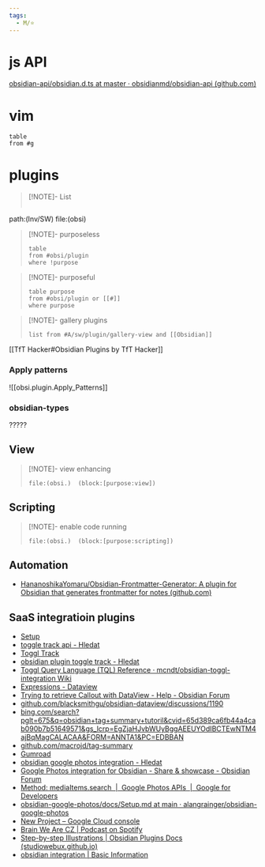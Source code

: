 ```yaml
---
tags:
  - M/⭐
---
```


# js API
[obsidian-api/obsidian.d.ts at master · obsidianmd/obsidian-api (github.com)](https://github.com/obsidianmd/obsidian-api/blob/master/obsidian.d.ts)

# vim
```dataview
table
from #g

```

# plugins

> [!NOTE]- List
> ```query
path:(Inv/SW) file:(obsi)

> [!NOTE]- purposeless
> ```dataview
> table
> from #obsi/plugin
> where !purpose
> ```

> [!NOTE]- purposeful
> ```dataview
> table purpose
> from #obsi/plugin or [[#]]
> where purpose
> ```


> [!NOTE]- gallery plugins
> ```dataview
> list from #A/sw/plugin/gallery-view and [[Obsidian]]
> ```

[[TfT Hacker#Obsidian Plugins by TfT Hacker]]
### Apply patterns
![[obsi.plugin.Apply_Patterns]]

### obsidian-types
?????
## View

> [!NOTE]- view enhancing
> ```query
> file:(obsi.)  (block:[purpose:view])
> ```

## Scripting

> [!NOTE]- enable code running 
> ```query
> file:(obsi.)  (block:[purpose:scripting])
> ```

## Automation
- [HananoshikaYomaru/Obsidian-Frontmatter-Generator: A plugin for Obsidian that generates frontmatter for notes (github.com)](https://github.com/HananoshikaYomaru/Obsidian-Frontmatter-Generator)

## SaaS integratioin plugins
* [Setup](https://yukigasai.github.io/obsidian-google-calendar/Setup)
* [toggle track api - Hledat](https://www.bing.com/search?q=toggle+track+api&cvid=42a4192aab2c4eb5ad864b1ace8230fe&gs_lcrp=EgZjaHJvbWUqBggAEAAYQDIGCAAQABhAMgYIARAAGEAyBggCEAAYQDIGCAMQABhAMgYIBBBFGEEyBggFEEUYQdIBCDk2OThqMGo0qAIAsAIA&FORM=ANAB01&PC=EDBBAN)
* [Toggl Track](https://track.toggl.com/profile)
* [obsidian plugin toggle track - Hledat](https://www.bing.com/search?q=obsidian+plugin+toggle+track&cvid=dcb9ecba510f40faa4a1566c32de6f07&gs_lcrp=EgZjaHJvbWUyBggAEEUYOTIGCAEQABhAMgYIAhAAGEAyBggDEAAYQDIGCAQQABhAMgYIBRAAGEAyBggGEAAYQDIGCAcQABhAMgYICBAAGEDSAQkxNDc4NWowajSoAgCwAgA&FORM=ANAB01&PC=EDBBAN)
* [Toggl Query Language (TQL) Reference · mcndt/obsidian-toggl-integration Wiki](https://github.com/mcndt/obsidian-toggl-integration/wiki/Toggl-Query-Language-(TQL)-Reference)
* [Expressions - Dataview](https://blacksmithgu.github.io/obsidian-dataview/reference/expressions/)
* [Trying to retrieve Callout with DataView - Help - Obsidian Forum](https://forum.obsidian.md/t/trying-to-retrieve-callout-with-dataview/40312/13)
* [github.com/blacksmithgu/obsidian-dataview/discussions/1190](https://github.com/blacksmithgu/obsidian-dataview/discussions/1190)
* [bing.com/search?pglt=675&q=obsidian+tag+summary+tutoril&cvid=65d389ca6fb44a4cab090b7b51649571&gs_lcrp=EgZjaHJvbWUyBggAEEUYOdIBCTEwNTM4ajBqMagCALACAA&FORM=ANNTA1&PC=EDBBAN](https://www.bing.com/search?pglt=675&q=obsidian+tag+summary+tutoril&cvid=65d389ca6fb44a4cab090b7b51649571&gs_lcrp=EgZjaHJvbWUyBggAEEUYOdIBCTEwNTM4ajBqMagCALACAA&FORM=ANNTA1&PC=EDBBAN)
* [github.com/macrojd/tag-summary](https://github.com/macrojd/tag-summary)
* [Gumroad](https://app.gumroad.com/checkout)
* [obsidian google photos integration - Hledat](https://www.bing.com/search?pglt=675&q=obsidian+google+photos+integration&cvid=1583f9a955b64233a0502c71e343cf9b&gs_lcrp=EgZjaHJvbWUyBggAEEUYOTIGCAEQABhAMgYIAhAAGEAyBggDEAAYQDIGCAQQABhAMgYIBRAAGEAyBggGEAAYQDIGCAcQABhAMgYICBAAGEDSAQkxNjAwOWowajGoAgCwAgA&FORM=ANNTA1&PC=EDBBAN)
* [Google Photos integration for Obsidian - Share & showcase - Obsidian Forum](https://forum.obsidian.md/t/google-photos-integration-for-obsidian/51062)
* [Method: mediaItems.search  |  Google Photos APIs  |  Google for Developers](https://developers.google.com/photos/library/reference/rest/v1/mediaItems/search)
* [obsidian-google-photos/docs/Setup.md at main · alangrainger/obsidian-google-photos](https://github.com/alangrainger/obsidian-google-photos/blob/main/docs/Setup.md)
* [New Project – Google Cloud console](https://console.cloud.google.com/projectcreate)
* [Brain We Are CZ | Podcast on Spotify](https://open.spotify.com/show/3eWS853xF98xEe2nNAQ7au)
* [Step-by-step Illustrations | Obsidian Plugins Docs (studiowebux.github.io)](https://studiowebux.github.io/obsidian-plugins-docs/docs/spotify-link/steps/)
* [obsidian integration | Basic Information](https://developer.spotify.com/dashboard/00ff3724fc244ff0b31cac9a6f1b6c64/settings)

